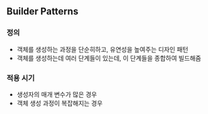 ## Builder Patterns 

### 정의
- 객체를 생성하는 과정을 단순히하고, 유연성을 높여주는 디자인 패턴
- 객체를 생성하는데 여러 단계들이 있는데, 이 단계들을 종합하여 빌드해줌

### 적용 시기
- 생성자의 매개 변수가 많은 경우
- 객체 생성 과정이 복잡해지는 경우